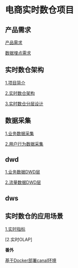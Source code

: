 # 电商实时数仓项目

## 产品需求

[产品需求](docs/产品需求.md)

[数据埋点需求](docs/1数据产品需求.md)

## 实时数仓架构

[1.项目简介](docs/0项目简介.md)

[2.实时数仓架构](docs/2实时数仓架构.md)

[3.实时数仓分层设计](docs/3实时数仓分层设计.md)

## 数据采集

[1.业务数据采集](docs/4业务数据采集.md)

[2.用户行为数据采集](docs/5用户行为数据采集.md)

## dwd

[1.业务数据DWD层](docs/6业务数据DWD层.md)

[2.流量数据DWD层](docs/7流量数据DWD层.md)

## dws

## 实时数仓的应用场景

[1.实时指标](docs/8实时指标.md)

[2.实时OLAP]

**番外**

[基于Docker部署canal环境](docs/基于docker部署canal环境.md)
